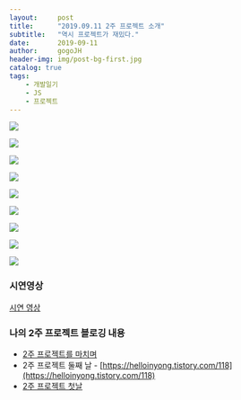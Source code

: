 ```yaml
---
layout:     post
title:      "2019.09.11 2주 프로젝트 소개"
subtitle:   "역시 프로젝트가 재밌다."
date:       2019-09-11
author:     gogoJH
header-img: img/post-bg-first.jpg
catalog: true
tags:
    - 개발일기
    - JS
    - 프로젝트
---
```


![](https://k.kakaocdn.net/dn/bCYrCg/btqwwYrjFln/WqhftXpSDxFIiIxda24bS0/img.png)

![](https://k.kakaocdn.net/dn/LZCro/btqwyQr6fLY/aQZmzsi1kxS8ReCEkU78UK/img.png)

![](https://k.kakaocdn.net/dn/pGi1z/btqwxjhGN06/eoxu1Cjy0V1cGKKwjiqFl1/img.png)

![](https://k.kakaocdn.net/dn/Pinvn/btqwx20PmCL/B5iwpwihxXRD2SRPk2a8M1/img.png)

![](https://k.kakaocdn.net/dn/q0u8K/btqwx4YDoHY/BDLllzNea8TDVapXb331q1/img.png)

![](https://k.kakaocdn.net/dn/bH27Ky/btqwxjILQRH/psWifgefFUZFwuYKpbyaUK/img.png)

![](https://k.kakaocdn.net/dn/n2k2h/btqwy1UsTN9/L1LY6WoZbkxEQbCbul6dkk/img.png)

![](https://k.kakaocdn.net/dn/cak94c/btqwxTwhE2O/rrlH0jWRfE6rmXvKgDoXM1/img.png)

![](https://k.kakaocdn.net/dn/uDt5h/btqwwYdNwRn/2Kn4yvo4L6LcY9XEb0mfjk/img.png)
<br>
### 시연영상 

[시연 영상 ](https://youtu.be/ORsNnWR-pKs)
<br>
### 나의 2주 프로젝트 블로깅 내용
-   [2주 프로젝트를 마치며](https://gogojh.github.io/2019/09/10/2%EC%A3%BC-%ED%94%84%EB%A1%9C%EC%A0%9D%ED%8A%B8%EB%A5%BC-%EB%A7%88%EC%B9%98%EB%A9%B0/)
-   2주 프로젝트 둘째 날 - [https://helloinyong.tistory.com/118](https://helloinyong.tistory.com/118)
-   [2주 프로젝트  첫날](https://gogojh.github.io/2019/08/26/2%EC%A3%BC-%ED%94%84%EB%A1%9C%EC%A0%9D%ED%8A%B8-%EC%B2%AB%EB%82%A0/)
<!--stackedit_data:
eyJoaXN0b3J5IjpbNzk4MDgwNjQsMjAyNjMxMTExNiwtMTU2Mj
AxNjY5MywxNzQxODg4OTQ3XX0=
-->